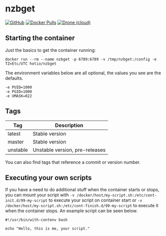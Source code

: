 # nzbget

[![GitHub](https://img.shields.io/badge/source-github-lightgrey?style=flat-square)](https://github.com/hotio/docker-nzbget)
[![Docker Pulls](https://img.shields.io/docker/pulls/hotio/nzbget?style=flat-square)](https://hub.docker.com/r/hotio/nzbget)
[![Drone (cloud)](https://img.shields.io/drone/build/hotio/docker-nzbget?style=flat-square)](https://cloud.drone.io/hotio/docker-nzbget)

## Starting the container

Just the basics to get the container running:

```shell
docker run --rm --name nzbget -p 6789:6789 -v /tmp/nzbget:/config -e TZ=Etc/UTC hotio/nzbget
```

The environment variables below are all optional, the values you see are the defaults.

```shell
-e PUID=1000
-e PGID=1000
-e UMASK=022
```

## Tags

| Tag      | Description                    |
| ---------|--------------------------------|
| latest   | Stable version                 |
| master   | Stable version                 |
| unstable | Unstable version, pre-releases |

You can also find tags that reference a commit or version number.

## Executing your own scripts

If you have a need to do additional stuff when the container starts or stops, you can mount your script with `-v /docker/host/my-script.sh:/etc/cont-init.d/99-my-script` to execute your script on container start or `-v /docker/host/my-script.sh:/etc/cont-finish.d/99-my-script` to execute it when the container stops. An example script can be seen below.

```shell
#!/usr/bin/with-contenv bash

echo "Hello, this is me, your script."
```
